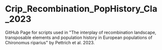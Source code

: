 # Crip_Recombination_PopHistory_Cla_2023
GitHub Page for scripts used in "The interplay of recombination landscape, transposable elements and population history in European populations of Chironomus riparius" by Pettrich et al. 2023.
